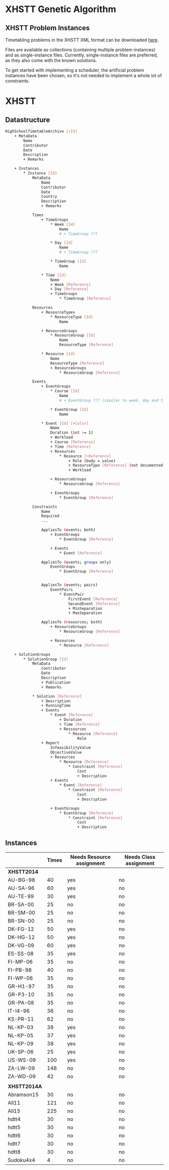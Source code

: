 # XHSTT Genetic Algorithm

## XHSTT Problem Instances
Timetabling problems in the XHSTT XML format can be downloaded
[here](https://www.utwente.nl/en/eemcs/dmmp/hstt/archives/).

Files are available as collections (containing multiple problem instances)
and as single-instance files. Currently, single-instance files are preferred,
as they also come with the known solutions.

To get started with implementing a scheduler, the artificial problem instances
have been chosen, so it's not needed to implement a whole lot of constraints.

# XHSTT
## Datastructure
```sh
HighSchoolTimetableArchive [+Id]
    + MetaData
        Name
        Contributor
        Date
        Description
        + Remarks

    + Instances
        * Instance [Id]
            MetaData
                Name
                Contributor
                Date
                Country
                Description
                + Remarks

            Times
                + TimeGroups
                    * Week [Id]
                        Name
                        # + TimeGroup ???

                    * Day [Id]
                        Name
                        # + TimeGroup ???

                    * TimeGroup [Id]
                        Name

                * Time [Id]
                    Name
                    + Week [Reference]
                    + Day [Reference]
                    + TimeGroups
                        * TimeGroup [Reference]

            Resources
                + ResourceTypes
                    * ResourceType [Id]
                        Name

                + ResourceGroups
                    * ResourceGroup [Id]
                        Name
                        ResourceType [Reference]

                * Resource [Id]
                    Name
                    ResourceType [Reference]
                    + ResourceGroups
                        * ResourceGroup [Reference]

            Events
                + EventGroups
                    * Course [Id]
                        Name
                        # + EventGroup ??? (similar to week, day and timegroup)

                    * EventGroup [Id]
                        Name

                * Event [Id] [+Color]
                    Name
                    Duration (int >= 1)
                    + Workload
                    + Course [Reference]
                    + Time [Reference]
                    + Resources
                        * Resource [+Reference]
                            + Role (body = value)
                            + ResourceType [Reference] (not documented well)
                            + Workload

                    + ResourceGroups
                        * ResourceGroup [Reference]

                    + EventGroups
                        * EventGroup [Reference]

            Constraints
                Name
                Required
                ...

                AppliesTo (events; both)
                    + EventGroups
                        * EventGroup [Reference]

                    + Events
                        * Event [Reference]

                AppliesTo (events; groups only)
                    EventGroups
                        * EventGroup [Reference]


                AppliesTo (events; pairs)
                    EventPairs
                        * EventPair
                            FirstEvent [Reference]
                            SecondEvent [Reference]
                            + MinSeparation
                            + MaxSeparation

                AppliesTo (resources; both)
                    + ResourceGroups
                        * ResourceGroup [Reference]

                    + Resources
                        * Resource [Reference]

    + SolutionGroups
        * SolutionGroup [Id]
            MetaData
                Contributor
                Date
                Description
                + Publication
                + Remarks

            * Solution [Reference]
                + Description
                + RunningTime
                + Events
                    * Event [Reference]
                        + Duration
                        + Time [Reference]
                        + Ressources
                            * Resource [Reference]
                                Role
                + Report
                    InfeasibilityValue
                    ObjectiveValue
                    + Resources
                        * Resource [Reference]
                            * Constraint [Reference]
                                Cost
                                + Description
                    + Events
                        * Event [Reference]
                            * Constraint [Reference]
                                Cost
                                + Description

                    + EventGroups
                        * EventGroup [Reference]
                            * Constraint [Reference]
                                Cost
                                + Description

```

## Instances
|               | Times | Needs Resource assignment | Needs Class assignment    |
|---------------|-------|---------------------------|---------------------------|
| **XHSTT2014** |       |                           |                           |
| AU-BG-98      |    40 | yes                       | no                        |
| AU-SA-96      |    60 | yes                       | no                        |
| AU-TE-99      |    30 | yes                       | no                        |
| BR-SA-00      |    25 | no                        | no                        |
| BR-SM-00      |    25 | no                        | no                        |
| BR-SN-00      |    25 | no                        | no                        |
| DK-FG-12      |    50 | yes                       | no                        |
| DK-HG-12      |    50 | yes                       | no                        |
| DK-VG-09      |    60 | yes                       | no                        |
| ES-SS-08      |    35 | yes                       | no                        |
| FI-MP-06      |    35 | no                        | no                        |
| FI-PB-98      |    40 | no                        | no                        |
| FI-WP-06      |    35 | no                        | no                        |
| GR-H1-97      |    35 | no                        | no                        |
| GR-P3-10      |    35 | no                        | no                        |
| GR-PA-08      |    35 | no                        | no                        |
| IT-I4-96      |    36 | no                        | no                        |
| KS-PR-11      |    62 | no                        | no                        |
| NL-KP-03      |    38 | yes                       | no                        |
| NL-KP-05      |    37 | yes                       | no                        |
| NL-KP-09      |    38 | yes                       | no                        |
| UK-SP-06      |    25 | yes                       | no                        |
| US-WS-09      |   100 | yes                       | no                        |
| ZA-LW-09      |   148 | no                        | no                        |
| ZA-WD-09      |   42  | no                        | no                        |
|               |       |                           |                           |
| **XHSTT2014A**|       |                           |                           |
| Abramson15    |    30 | no                        | no                        |
| All11         |   121 | no                        | no                        |
| All15         |   225 | no                        | no                        |
| hdtt4         |    30 | no                        | no                        |
| hdtt5         |    30 | no                        | no                        |
| hdtt6         |    30 | no                        | no                        |
| hdtt7         |    30 | no                        | no                        |
| hdtt8         |    30 | no                        | no                        |
| Sudoku4x4     |     4 | no                        | no                        |























